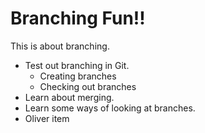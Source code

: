 # Branching Fun!!
This is about branching.

- Test out branching in Git.
  - Creating branches
  - Checking out branches
- Learn about merging.
- Learn some ways of looking at branches.
- Oliver item
